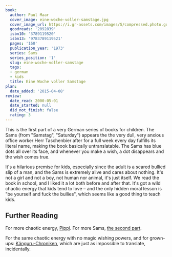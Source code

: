 ```yaml
---
book:
  author: Paul Maar
  cover_image: eine-woche-voller-samstage.jpg
  cover_image_url: https://i.gr-assets.com/images/S/compressed.photo.goodreads.com/books/1349272253l/2092839._SX98_.jpg
  goodreads: '2092839'
  isbn10: '3789119520'
  isbn13: '9783789119521'
  pages: '160'
  publication_year: '1973'
  series: Sams
  series_position: '1'
  slug: eine-woche-voller-samstage
  tags:
  - german
  - kids
  title: Eine Woche voller Samstage
plan:
  date_added: '2015-04-08'
review:
  date_read: 2000-05-01
  date_started: null
  did_not_finish: false
  rating: 3
---
```


This is the first part of a very German series of books for children. The Sams (from "Samstag", "Saturday") appears the
the very dull, very anxious office worker Herr Taschenbier after for a full week every day fulfills its literal name,
making the book basically untranslatable. The Sams has blue dots all over its face, and whenever you make a wish, a dot
disappears and the wish comes true.

It's a hilarious premise for kids, especially since the adult is a scared bullied slip of a man, and the Sams is
extremely alive and cares about nothing. It's not a girl and not a boy, not human nor animal, it's just itself. We read
the book in school, and I liked it a lot both before and after that. It's got a wild chaotic energy that kids tend to
love – and the only hidden moral lesson is "be yourself and fuck the bullies", which seems like a good thing to teach
kids.

## Further Reading

For more chaotic energy, [Pippi](https://books.rixx.de/reviews/2001/pippi-langstrumpf). For more Sams, [the second
part](https://books.rixx.de/am-samstag-kam-das-sams-zuruck).

For the same chaotic energy with no magic wishing powers, and for grown-ups:
[Känguru-Chroniken](https://books.rixx.de/reviews/2012/die-kanguru-chroniken-ansichten-eines-vorlauten-beuteltiers),
which are just as impossible to translate, incidentally.
